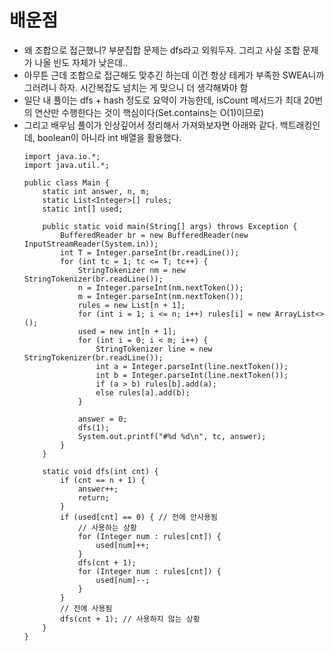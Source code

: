 # 배운점
- 왜 조합으로 접근했니? 부분집합 문제는 dfs라고 외워두자. 그리고 사실 조합 문제가 나올 빈도 자체가 낮은데..
- 아무튼 근데 조합으로 접근해도 맞추긴 하는데 이건 항상 테케가 부족한 SWEA니까 그러려니 하자. 시간복잡도 넘치는 게 맞으니 더 생각해봐야 함
- 일단 내 풀이는 dfs + hash 정도로 요약이 가능한데, isCount 메서드가 최대 20번의 연산만 수행한다는 것이 핵심이다(Set.contains는 O(1)이므로)
- 그리고 배우님 풀이가 인상깊어서 정리해서 가져와보자면 아래와 같다. 백트래킹인데, boolean이 아니라 int 배열을 활용했다.
  ```
  import java.io.*;
  import java.util.*;
  
  public class Main {
      static int answer, n, m;
      static List<Integer>[] rules;
      static int[] used;
  
      public static void main(String[] args) throws Exception {
          BufferedReader br = new BufferedReader(new InputStreamReader(System.in));
          int T = Integer.parseInt(br.readLine());
          for (int tc = 1; tc <= T; tc++) {
              StringTokenizer nm = new StringTokenizer(br.readLine());
              n = Integer.parseInt(nm.nextToken());
              m = Integer.parseInt(nm.nextToken());
              rules = new List[n + 1];
              for (int i = 1; i <= n; i++) rules[i] = new ArrayList<>();
              used = new int[n + 1];
              for (int i = 0; i < m; i++) {
                  StringTokenizer line = new StringTokenizer(br.readLine());
                  int a = Integer.parseInt(line.nextToken());
                  int b = Integer.parseInt(line.nextToken());
                  if (a > b) rules[b].add(a);
                  else rules[a].add(b);
              }
              
              answer = 0;
              dfs(1);
              System.out.printf("#%d %d\n", tc, answer);
          }
      }
      
      static void dfs(int cnt) {
          if (cnt == n + 1) {
              answer++;
              return;
          }
          if (used[cnt] == 0) { // 전에 안사용됨
              // 사용하는 상황
              for (Integer num : rules[cnt]) {
                  used[num]++;
              }
              dfs(cnt + 1);
              for (Integer num : rules[cnt]) {
                  used[num]--;
              }
          }
          // 전에 사용됨
          dfs(cnt + 1); // 사용하지 않는 상황
      }
  }
  ```
